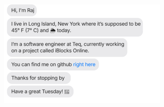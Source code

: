 ![](https://raw.githubusercontent.com/MomentsOfInsanity/MomentsOfInsanity/main/chat.svg?token=AAABPWFQB3UQVH67GAPKNRLAXLBQG)

